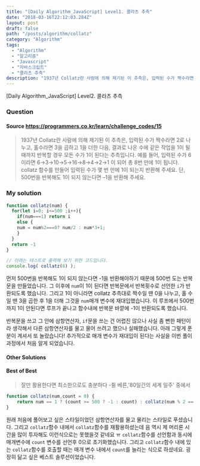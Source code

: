 ```yaml
---
title: "[Daily Algorithm_JavaScript] Level1. 콜라츠 추측"
date: "2018-03-16T22:12:03.284Z"
layout: post
draft: false
path: "/posts/algorithm/collatz"
category: "Algorithm"
tags:
  - "Algorithm"
  - "알고리즘"
  - "Javascript"
  - "자바스크립트"
  - "콜라츠 추측"
description: "1937년 Collatz란 사람에 의해 제기된 이 추측은, 입력된 수가 짝수라면 2로 나누고, 홀수라면 3을 곱하고 1을 더한 다음, 결과로 나온 수에 같은 작업을 1이 될 때까지 반복할 경우 모든 수가 1이 된다는 추측입니다."
---
```


[Daily Algorithm_JavaScript] Level2. 콜라츠 추측

### Question

#### Source https://programmers.co.kr/learn/challenge_codes/15

> 1937년 Collatz란 사람에 의해 제기된 이 추측은, 입력된 수가 짝수라면 2로 나누고, 홀수라면 3을 곱하고 1을 더한 다음, 결과로 나온 수에 같은 작업을 1이 될 때까지 반복할 경우 모든 수가 1이 된다는 추측입니다. 예를 들어, 입력된 수가 6이라면 6→3→10→5→16→8→4→2→1 이 되어 총 8번 만에 1이 됩니다. collatz 함수를 만들어 입력된 수가 몇 번 만에 1이 되는지 반환해 주세요. 단, 500번을 반복해도 1이 되지 않는다면 –1을 반환해 주세요.

### My solution

```javascript
function collatz(num) {
  for(let i=0; i<=500 ;i++){
    if(num===1) return i
    else {
    num = num%2===0? num/2 : num*3+1;
    }
  }
  return -1
}

// 아래는 테스트로 출력해 보기 위한 코드입니다.
console.log( collatz(6) );
```

 먼저 500번을 반복해도 1이 되지 않는다면 -1을 반환해야하기 때문에 500번 도는 반복문을 만들었습니다. 그 이후에  ```num```이 1이 된다면 반복문에서 반복횟수로 선언한 ```i```가 반환되도록 했습니다. 그리고 1이 아니라면 collatz 추측대로 짝수일 땐 0을 나누고, 홀 수 일 땐 3을 곱한 후 1을 더해 그것을 ```num```매개 변수에 재대입했습니다. 이 루프에서 500번까지 1이 안된다면 루프가 끝나고 함수내에 반복문 바깥에 -1이 반환되도록 했습니다.

 반복문을 쓰고 그 안에 삼항연산자, ```if```문을 쓰는 건 어렵진 않으나 사실 좀 뻔한 패턴이라 생각해서 다른 삼항연산자를 물고 물어 쓰려고 했으나 실패했습니다. 아래 그렇게 푼 분이 계셔서 또 놀랐습니다! 추가적으로 매개 변수가 재대입이 된다는 사실을 이번 풀이 과정에서 처음 알게 되었습니다. 

#### Other Solutions

#### Best of Best

> 잘만 활용한다면 최소한으로도 충분하다 -쥘 베른,'80일간의 세계 일주' 중에서

```javascript
function collatz(num,count = 0) {
    return num == 1 ? (count >= 500 ? -1 : count) : collatz(num % 2 == 0 ? num / 2 : num * 3 + 1,++count);
}
```

 원래 처음에 풀어보고 싶은 스타일이었던 삼항연산자를 물고 물리는 스타일로 푸셨습니다. 그리고 ```collatz```함수 내에서 ```collatz```함수를 재활용하셨는데 음 역시 제 머리론 시간을 많이 투자해도 이런식으로는 못했을것 같네요 ㅠ ```collatz```함수를 선언함과 동시에 매개변수에 ```count``` 변수를 선언후 0으로 초기화했습니다. 그리고 ```collatz```함수 내에 있는 ```collatz```함수를 호출할 때는 매개 변수 내에서 ```count```를 늘리는 식으로 하셨네요. 굉장히 닮고 싶은 베스트 솔루션이었습니다.


